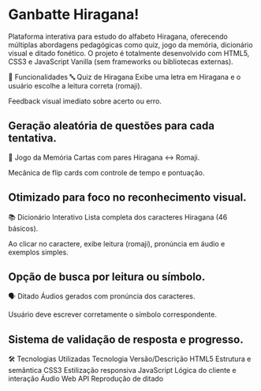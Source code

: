 # Ganbatte Hiragana!
Plataforma interativa para estudo do alfabeto Hiragana, oferecendo múltiplas abordagens pedagógicas como quiz, jogo da memória, dicionário visual e ditado fonético. O projeto é totalmente desenvolvido com HTML5, CSS3 e JavaScript Vanilla (sem frameworks ou bibliotecas externas).

📌 Funcionalidades
🔤 Quiz de Hiragana
Exibe uma letra em Hiragana e o usuário escolhe a leitura correta (romaji).

Feedback visual imediato sobre acerto ou erro.

Geração aleatória de questões para cada tentativa.
---
🧠 Jogo da Memória
Cartas com pares Hiragana ↔ Romaji.

Mecânica de flip cards com controle de tempo e pontuação.

Otimizado para foco no reconhecimento visual.
---
📚 Dicionário Interativo
Lista completa dos caracteres Hiragana (46 básicos).

Ao clicar no caractere, exibe leitura (romaji), pronúncia em áudio e exemplos simples.

Opção de busca por leitura ou símbolo.
---
🗣️ Ditado
Áudios gerados com pronúncia dos caracteres.

Usuário deve escrever corretamente o símbolo correspondente.

Sistema de validação de resposta e progresso.
---
🛠️ Tecnologias Utilizadas
Tecnologia	Versão/Descrição
HTML5	Estrutura e semântica
CSS3	Estilização responsiva
JavaScript	Lógica do cliente e interação
Áudio Web API	Reprodução de ditado
